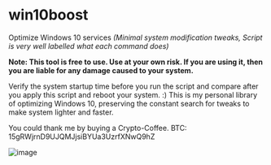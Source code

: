 # win10boost
Optimize Windows 10 services _(Minimal system modification tweaks, Script is very well labelled what each command does)_


**Note: This tool is free to use. Use at your own risk. If you are using it, then you are liable for any damage caused to your system.**


Verify the system startup time before you run the script and compare after you apply this script and reboot your system. :)
This is my personal library of optimizing Windows 10, preserving the constant search for tweaks to make system lighter and faster.


You could thank me by buying a Crypto-Coffee. 
BTC: 15gRWjrnD9UJQMJjsiBYUa3UzrfXNwQ9hZ

![image](https://user-images.githubusercontent.com/20379786/130716746-be93a427-ea4a-460f-ad79-da9be6e2073d.png)

